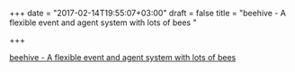 +++
date = "2017-02-14T19:55:07+03:00"
draft = false
title = "beehive - A flexible event and agent system with lots of bees "

+++

<p><a href="https://t.co/El3zgk1V0o">beehive - A flexible event and agent system with lots of bees </a></p>

